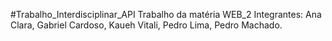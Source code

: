 #Trabalho_Interdisciplinar_API
Trabalho da matéria WEB_2 Integrantes: Ana Clara, Gabriel Cardoso, Kaueh Vitali, Pedro Lima, Pedro Machado.

